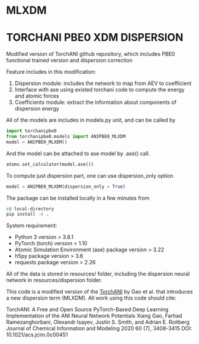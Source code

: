 # MLXDM
# TORCHANI PBE0 XDM DISPERSION

Modified version of TorchANI github repository, which includes PBE0 functional trained version and dispersion correction

Feature includes in this modification:
1. Dispersion module: includes the network to map from AEV to coefficient 
2. Interface with ase using existed torchani code to compute the energy and atomic forces
3. Coefficients module: extract the information about components of dispersion energy


All of the models are includes in models.py unit, and can be called by
```python
import torchanipbe0
from torchanipbe0.models import ANIPBE0_MLXDM
model = ANIPBE0_MLXDM()
```

And the model can be attached to ase model by .ase() call.
```python
atoms.set_calculator(model.ase())
```

To compute just dispersion part, one can use dispersion_only option
```python
model = ANIPBE0_MLXDM(dispersion_only = True)
```

The package can be installed locally in a few minutes from
```bash
cd local-directory
pip install -e .
```

System requirement:
* Python 3 version > 3.8.1
* PyTorch (torch) version > 1.10
* Atomic Simulation Environment (ase) package version > 3.22
* h5py package version > 3.6
* requests package version > 2.26

All of the data is stored in resources/ folder, including the dispersion neural network in resources/dispersion folder.

This code is a modified version of the [TorchANI](https://github.com/aiqm/torchani) by Gao et al. that introduces a new dispersion term (MLXDM). All work using this code should cite:

TorchANI: A Free and Open Source PyTorch-Based Deep Learning Implementation of the ANI Neural Network Potentials
Xiang Gao, Farhad Ramezanghorbani, Olexandr Isayev, Justin S. Smith, and Adrian E. Roitberg
Journal of Chemical Information and Modeling 2020 60 (7), 3408-3415
DOI: 10.1021/acs.jcim.0c00451
